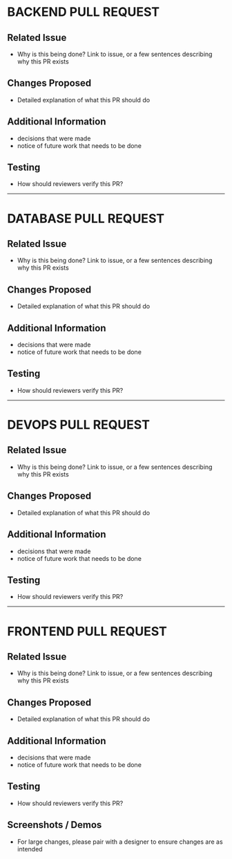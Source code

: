 # BACKEND PULL REQUEST

## Related Issue

- Why is this being done? Link to issue, or a few sentences describing why this PR exists

## Changes Proposed

- Detailed explanation of what this PR should do

## Additional Information

- decisions that were made
- notice of future work that needs to be done

## Testing

- How should reviewers verify this PR?

<!---
## Checklist for Primary Reviewer
- [ ] Any large-scale changes have been deployed to `test`, `dev`, or `pentest` and smoke tested
- [ ] Any content updates (user-facing error messages, etc) have been approved by content team
- [ ] Any changes that might generate questions in the support inbox have been flagged to the support team
- [ ] GraphQL schema changes are backward compatible with older version of the front-end
- [ ] Changes comply with the SimpleReport Style Guide
- [ ] Changes with security implications have been approved by a security engineer (changes to  authentication, encryption, handling of PII, etc.)
- [ ] Any dependencies introduced have been vetted and discussed
- [ ] Any changes to the startup configuration have been documented in the README
-->

---

# DATABASE PULL REQUEST

## Related Issue

- Why is this being done? Link to issue, or a few sentences describing why this PR exists

## Changes Proposed

- Detailed explanation of what this PR should do

## Additional Information

- decisions that were made
- notice of future work that needs to be done

## Testing

- How should reviewers verify this PR?
<!---

## Checklist for Primary Reviewer

- [ ] Only database changes are included in this PR
- [ ] Any new tables or columns that do not contain PII are accompanied by a GRANT SELECT to the no-PHI user
- [ ] Any changes to tables that have custom no-PHI views are accompanied by changes to those views (including re-granting permission to the no-PHI user if need be)
- [ ] Each new changeset has a corresponding [tag](https://docs.liquibase.com/change-types/community/tag-database.html)
- [ ] Rollback has been verifed locally and in a deployed environment
- [ ] Any changes to the startup configuration have been documented in the README
      -->

---

# DEVOPS PULL REQUEST

## Related Issue

- Why is this being done? Link to issue, or a few sentences describing why this PR exists

## Changes Proposed

- Detailed explanation of what this PR should do

## Additional Information

- decisions that were made
- notice of future work that needs to be done

## Testing

- How should reviewers verify this PR?

<!---
## Checklist for Primary Reviewer
### Infrastructure
- [ ] Consult the results of the `terraform-plan` job inside the "Terraform Checks" workflow run for this PR. Confirm that there are no unexpected changes!

### Security
- [ ] Changes with security implications have been approved by a security engineer (changes to  authentication, encryption, handling of PII, etc.)
- [ ] Any dependencies introduced have been vetted and discussed

### Cloud
- [ ] Oncall has been notified if this change is going in after-hours
- [ ] If there are changes that cannot be tested locally, this has been deployed to our Azure `test`, `dev`, or `pentest` environment for verification

### Documentation
- [ ] Any changes to the startup configuration have been documented in the README
-->

---

# FRONTEND PULL REQUEST

## Related Issue

- Why is this being done? Link to issue, or a few sentences describing why this PR exists

## Changes Proposed

- Detailed explanation of what this PR should do

## Additional Information

- decisions that were made
- notice of future work that needs to be done

## Testing

- How should reviewers verify this PR?

## Screenshots / Demos

- For large changes, please pair with a designer to ensure changes are as intended

<!---
## Checklist for Author and Reviewer
### Accessibility
- [ ] Any large changes have been run through Deque manual testing
- [ ] All changes have run through the Deque automated testing

### Design
- [ ] Any UI/UX changes have a designer as a reviewer, and changes have been approved
- [ ] Any large-scale changes have been deployed to `test`, `dev`, or `pentest` and smoke-tested by both the engineering and design teams

### Content
- [ ] Any content changes have been approved by content team

### Support
- [ ] Any changes that might generate new support requests have been flagged to the support team
- [ ] Any changes to support infrastructure have been demo'd to support team

### Security
- [ ] Changes with security implications have been approved by a security engineer (changes to  authentication, encryption, handling of PII, etc.)
- [ ] Any dependencies introduced have been vetted and discussed

### Documentation
- [ ] Any changes to the startup configuration have been documented in the README
-->
